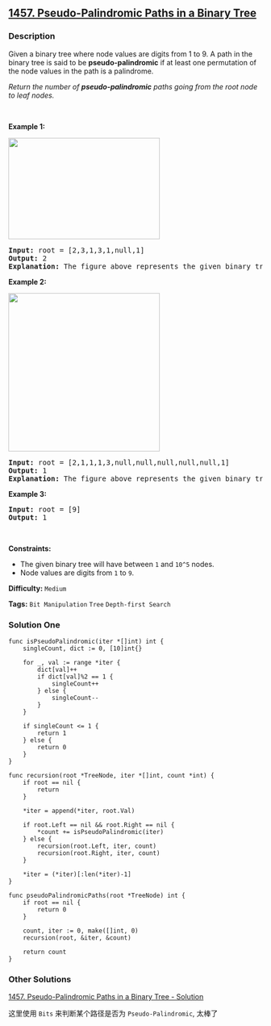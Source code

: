 ## [1457. Pseudo-Palindromic Paths in a Binary Tree](https://leetcode.com/problems/pseudo-palindromic-paths-in-a-binary-tree/)

### Description

<p>Given a binary tree where node values are digits from 1 to 9. A path in the binary tree is said to be <strong>pseudo-palindromic</strong> if at least one permutation of the node values in the path is a palindrome.</p>

<p><em>Return the number of <strong>pseudo-palindromic</strong> paths going from the root node to leaf nodes.</em></p>

<p>&nbsp;</p>
<p><strong>Example 1:</strong></p>

<p><img alt="" src="https://assets.leetcode.com/uploads/2020/05/06/palindromic_paths_1.png" style="width: 300px; height: 201px;" /></p>

<pre>
<strong>Input:</strong> root = [2,3,1,3,1,null,1]
<strong>Output:</strong> 2
<strong>Explanation:</strong> The figure above represents the given binary tree. There are three paths going from the root node to leaf nodes: the red path [2,3,3], the green path [2,1,1], and the path [2,3,1]. Among these paths only red path and green path are pseudo-palindromic paths since the red path [2,3,3] can be rearranged in [3,2,3] (palindrome) and the green path [2,1,1] can be rearranged in [1,2,1] (palindrome).
</pre>

<p><strong>Example 2:</strong></p>

<p><strong><img alt="" src="https://assets.leetcode.com/uploads/2020/05/07/palindromic_paths_2.png" style="width: 300px; height: 314px;" /></strong></p>

<pre>
<strong>Input:</strong> root = [2,1,1,1,3,null,null,null,null,null,1]
<strong>Output:</strong> 1
<strong>Explanation:</strong> The figure above represents the given binary tree. There are three paths going from the root node to leaf nodes: the green path [2,1,1], the path [2,1,3,1], and the path [2,1]. Among these paths only the green path is pseudo-palindromic since [2,1,1] can be rearranged in [1,2,1] (palindrome).
</pre>

<p><strong>Example 3:</strong></p>

<pre>
<strong>Input:</strong> root = [9]
<strong>Output:</strong> 1
</pre>

<p>&nbsp;</p>
<p><strong>Constraints:</strong></p>

<ul>
	<li>The&nbsp;given binary tree will have between <code>1</code> and <code>10^5</code> nodes.</li>
	<li>Node values are digits from <code>1</code> to <code>9</code>.</li>
</ul>

**Difficulty:** `Medium`

**Tags:** `Bit Manipulation` `Tree` `Depth-first Search`

### Solution One

```golang
func isPseudoPalindromic(iter *[]int) int {
	singleCount, dict := 0, [10]int{}

	for _, val := range *iter {
		dict[val]++
		if dict[val]%2 == 1 {
			singleCount++
		} else {
			singleCount--
		}
	}

	if singleCount <= 1 {
		return 1
	} else {
		return 0
	}
}

func recursion(root *TreeNode, iter *[]int, count *int) {
	if root == nil {
		return
	}

	*iter = append(*iter, root.Val)

	if root.Left == nil && root.Right == nil {
		*count += isPseudoPalindromic(iter)
	} else {
		recursion(root.Left, iter, count)
		recursion(root.Right, iter, count)
	}

	*iter = (*iter)[:len(*iter)-1]
}

func pseudoPalindromicPaths(root *TreeNode) int {
	if root == nil {
		return 0
	}

	count, iter := 0, make([]int, 0)
	recursion(root, &iter, &count)

	return count
}
```

### Other Solutions

[1457. Pseudo-Palindromic Paths in a Binary Tree - Solution](https://leetcode.com/problems/pseudo-palindromic-paths-in-a-binary-tree/solution/)

这里使用 `Bits` 来判断某个路径是否为 `Pseudo-Palindromic`, 太棒了
